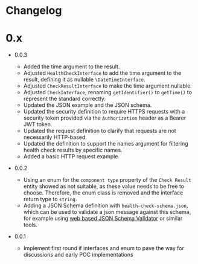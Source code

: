 Changelog
=========

# 0.x

* 0.0.3
  * Added the time argument to the result.
  * Adjusted `HealthCheckInterface` to add the time argument to the result, defining it as nullable `\DateTimeInterface`.
  * Adjusted `CheckResultInterface` to make the time argument nullable.
  * Adjusted `CheckInterface`, renaming `getIdentifier()` to `getTime()` to represent the standard correctly.
  * Updated the JSON example and the JSON schema.
  * Updated the security definition to require HTTPS requests with a security token provided via the `Authorization` header as a Bearer JWT token.
  * Updated the request definition to clarify that requests are not necessarily HTTP-based.
  * Updated the definition to support the names argument for filtering health check results by specific names.
  * Added a basic HTTP request example.

* 0.0.2
  * Using an enum for the `component type` property of the `Check Result`
    entity showed as not suitable, as these value needs to be free to
    choose. Therefore, the enum class is removed and the interface return
    type to `string`.
  * Adding a JSON Schema definition with `health-check-schema.json`, which can be used to validate a json message
    against this schema, for example using [web based JSON Schema Validator](https://www.jsonschemavalidator.net/)
    or similar tools.

* 0.0.1
  * Implement first round if interfaces and enum to pave the way
    for discussions and early POC implementations
